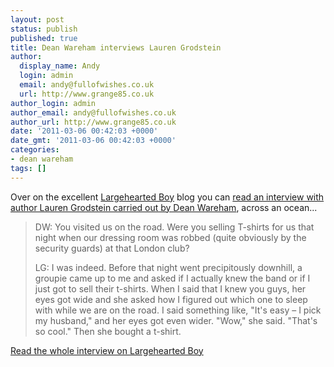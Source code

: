 ```yaml
---
layout: post
status: publish
published: true
title: Dean Wareham interviews Lauren Grodstein
author:
  display_name: Andy
  login: admin
  email: andy@fullofwishes.co.uk
  url: http://www.grange85.co.uk
author_login: admin
author_email: andy@fullofwishes.co.uk
author_url: http://www.grange85.co.uk
date: '2011-03-06 00:42:03 +0000'
date_gmt: '2011-03-06 00:42:03 +0000'
categories:
- dean wareham
tags: []
---
```

<p>Over on the excellent <a href="http://www.largeheartedboy.com/">Largehearted Boy</a> blog you can <a href="http://www.largeheartedboy.com/blog/archive/2011/03/dean_wareham_in.html">read an interview with author Lauren Grodstein carried out by Dean Wareham</a>, across an ocean...</p>
<blockquote><p>DW: You visited us on the road. Were you selling T-shirts for us that night when our dressing room was robbed (quite obviously by the security guards) at that London club?</p>
<p>LG: I was indeed. Before that night went precipitously downhill, a groupie came up to me and asked if I actually knew the band or if I just got to sell their t-shirts. When I said that I knew you guys, her eyes got wide and she asked how I figured out which one to sleep with while we are on the road. I said something like, "It's easy – I pick my husband," and her eyes got even wider. "Wow," she said. "That's so cool." Then she bought a t-shirt.</p></blockquote>
<p><a href="http://www.largeheartedboy.com/blog/archive/2011/03/dean_wareham_in.html">Read the whole interview on Largehearted Boy</a></p>
